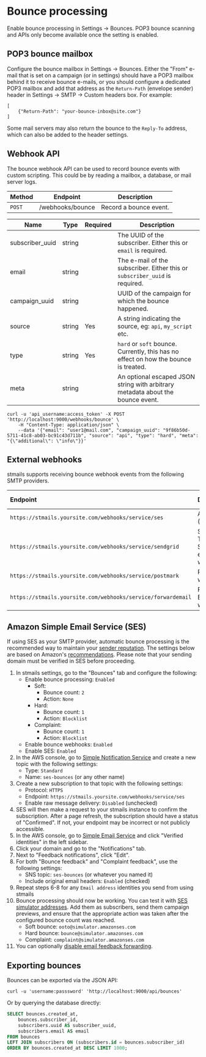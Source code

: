 # Bounce processing

Enable bounce processing in Settings -> Bounces. POP3 bounce scanning and APIs only become available once the setting is enabled.

## POP3 bounce mailbox
Configure the bounce mailbox in Settings -> Bounces. Either the "From" e-mail that is set on a campaign (or in settings) should have a POP3 mailbox behind it to receive bounce e-mails, or you should configure a dedicated POP3 mailbox and add that address as the `Return-Path` (envelope sender) header in Settings -> SMTP -> Custom headers box. For example:

```
[
	{"Return-Path": "your-bounce-inbox@site.com"}
]

```

Some mail servers may also return the bounce to the `Reply-To` address, which can also be added to the header settings.

## Webhook API
The bounce webhook API can be used to record bounce events with custom scripting. This could be by reading a mailbox, a database, or mail server logs.

| Method | Endpoint         | Description            |
| ------ | ---------------- | ---------------------- |
| `POST` | /webhooks/bounce | Record a bounce event. |


| Name            | Type      | Required   | Description                                                                          |
| ----------------| --------- | -----------| ------------------------------------------------------------------------------------ |
| subscriber_uuid | string    |            | The UUID of the subscriber. Either this or `email` is required.                      |
| email           | string    |            | The e-mail of the subscriber. Either this or `subscriber_uuid` is required.          |
| campaign_uuid   | string    |            | UUID of the campaign for which the bounce happened.                                  |
| source          | string    | Yes        | A string indicating the source, eg: `api`, `my_script` etc.                          |
| type            | string    | Yes        | `hard` or `soft` bounce. Currently, this has no effect on how the bounce is treated. |
| meta            | string    |            | An optional escaped JSON string with arbitrary metadata about the bounce event.      |
 

```shell
curl -u 'api_username:access_token' -X POST 'http://localhost:9000/webhooks/bounce' \
	-H "Content-Type: application/json" \
	--data '{"email": "user1@mail.com", "campaign_uuid": "9f86b50d-5711-41c8-ab03-bc91c43d711b", "source": "api", "type": "hard", "meta": "{\"additional\": \"info\"}}'

```

## External webhooks
stmails supports receiving bounce webhook events from the following SMTP providers.

| Endpoint                                                      | Description                            | More info                                                                                                             |
|:--------------------------------------------------------------|:---------------------------------------|:----------------------------------------------------------------------------------------------------------------------|
| `https://stmails.yoursite.com/webhooks/service/ses`          | Amazon (AWS) SES                       | See below                                                                                                             |
| `https://stmails.yoursite.com/webhooks/service/sendgrid`     | Sendgrid / Twilio Signed event webhook | [More info](https://docs.sendgrid.com/for-developers/tracking-events/getting-started-event-webhook-security-features) |
| `https://stmails.yoursite.com/webhooks/service/postmark`     | Postmark webhook                       | [More info](https://postmarkapp.com/developer/webhooks/webhooks-overview)                                             |
| `https://stmails.yoursite.com/webhooks/service/forwardemail` | Forward Email webhook                   | [More info](https://forwardemail.net/en/faq#do-you-support-bounce-webhooks)                                                  |

## Amazon Simple Email Service (SES)

If using SES as your SMTP provider, automatic bounce processing is the recommended way to maintain your [sender reputation](https://docs.aws.amazon.com/ses/latest/dg/monitor-sender-reputation.html). The settings below are based on Amazon's [recommendations](https://docs.aws.amazon.com/ses/latest/dg/send-email-concepts-deliverability.html). Please note that your sending domain must be verified in SES before proceeding.

1. In stmails settings, go to the "Bounces" tab and configure the following:
    - Enable bounce processing: `Enabled`
        - Soft:
            - Bounce count: `2`
            - Action: `None`
        - Hard:
            - Bounce count: `1`
            - Action: `Blocklist`
        - Complaint: 
            - Bounce count: `1`
            - Action: `Blocklist`
    - Enable bounce webhooks: `Enabled`
    - Enable SES: `Enabled`
2. In the AWS console, go to [Simple Notification Service](https://console.aws.amazon.com/sns/) and create a new topic with the following settings:
    - Type: `Standard`
    - Name: `ses-bounces` (or any other name)
3. Create a new subscription to that topic with the following settings:
    - Protocol: `HTTPS`
    - Endpoint: `https://stmails.yoursite.com/webhooks/service/ses`
    - Enable raw message delivery: `Disabled` (unchecked)
4. SES will then make a request to your stmails instance to confirm the subscription. After a page refresh, the subscription should have a status of "Confirmed". If not, your endpoint may be incorrect or not publicly accessible.
5. In the AWS console, go to [Simple Email Service](https://console.aws.amazon.com/ses/) and click "Verified identities" in the left sidebar.
6. Click your domain and go to the "Notifications" tab.
7. Next to "Feedback notifications", click "Edit".
8. For both "Bounce feedback" and "Complaint feedback", use the following settings:
    - SNS topic: `ses-bounces` (or whatever you named it)
    - Include original email headers: `Enabled` (checked)
9. Repeat steps 6-8 for any `Email address` identities you send from using stmails
10. Bounce processing should now be working. You can test it with [SES simulator addresses](https://docs.aws.amazon.com/ses/latest/dg/send-an-email-from-console.html#send-email-simulator). Add them as subscribers, send them campaign previews, and ensure that the appropriate action was taken after the configured bounce count was reached.
    - Soft bounce: `ooto@simulator.amazonses.com`
    - Hard bounce: `bounce@simulator.amazonses.com`
    - Complaint: `complaint@simulator.amazonses.com`
11. You can optionally [disable email feedback forwarding](https://docs.aws.amazon.com/ses/latest/dg/monitor-sending-activity-using-notifications-email.html#monitor-sending-activity-using-notifications-email-disabling).

## Exporting bounces

Bounces can be exported via the JSON API:
```shell
curl -u 'username:passsword' 'http://localhost:9000/api/bounces'
```

Or by querying the database directly:
```sql
SELECT bounces.created_at,
    bounces.subscriber_id,
    subscribers.uuid AS subscriber_uuid,
    subscribers.email AS email
FROM bounces
LEFT JOIN subscribers ON (subscribers.id = bounces.subscriber_id)
ORDER BY bounces.created_at DESC LIMIT 1000;
```
